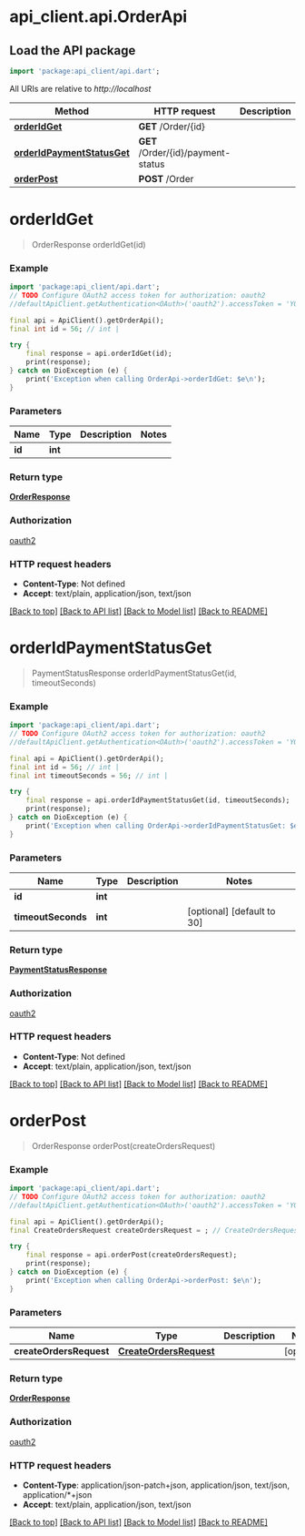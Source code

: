 # api_client.api.OrderApi

## Load the API package
```dart
import 'package:api_client/api.dart';
```

All URIs are relative to *http://localhost*

Method | HTTP request | Description
------------- | ------------- | -------------
[**orderIdGet**](OrderApi.md#orderidget) | **GET** /Order/{id} | 
[**orderIdPaymentStatusGet**](OrderApi.md#orderidpaymentstatusget) | **GET** /Order/{id}/payment-status | 
[**orderPost**](OrderApi.md#orderpost) | **POST** /Order | 


# **orderIdGet**
> OrderResponse orderIdGet(id)



### Example
```dart
import 'package:api_client/api.dart';
// TODO Configure OAuth2 access token for authorization: oauth2
//defaultApiClient.getAuthentication<OAuth>('oauth2').accessToken = 'YOUR_ACCESS_TOKEN';

final api = ApiClient().getOrderApi();
final int id = 56; // int | 

try {
    final response = api.orderIdGet(id);
    print(response);
} catch on DioException (e) {
    print('Exception when calling OrderApi->orderIdGet: $e\n');
}
```

### Parameters

Name | Type | Description  | Notes
------------- | ------------- | ------------- | -------------
 **id** | **int**|  | 

### Return type

[**OrderResponse**](OrderResponse.md)

### Authorization

[oauth2](../README.md#oauth2)

### HTTP request headers

 - **Content-Type**: Not defined
 - **Accept**: text/plain, application/json, text/json

[[Back to top]](#) [[Back to API list]](../README.md#documentation-for-api-endpoints) [[Back to Model list]](../README.md#documentation-for-models) [[Back to README]](../README.md)

# **orderIdPaymentStatusGet**
> PaymentStatusResponse orderIdPaymentStatusGet(id, timeoutSeconds)



### Example
```dart
import 'package:api_client/api.dart';
// TODO Configure OAuth2 access token for authorization: oauth2
//defaultApiClient.getAuthentication<OAuth>('oauth2').accessToken = 'YOUR_ACCESS_TOKEN';

final api = ApiClient().getOrderApi();
final int id = 56; // int | 
final int timeoutSeconds = 56; // int | 

try {
    final response = api.orderIdPaymentStatusGet(id, timeoutSeconds);
    print(response);
} catch on DioException (e) {
    print('Exception when calling OrderApi->orderIdPaymentStatusGet: $e\n');
}
```

### Parameters

Name | Type | Description  | Notes
------------- | ------------- | ------------- | -------------
 **id** | **int**|  | 
 **timeoutSeconds** | **int**|  | [optional] [default to 30]

### Return type

[**PaymentStatusResponse**](PaymentStatusResponse.md)

### Authorization

[oauth2](../README.md#oauth2)

### HTTP request headers

 - **Content-Type**: Not defined
 - **Accept**: text/plain, application/json, text/json

[[Back to top]](#) [[Back to API list]](../README.md#documentation-for-api-endpoints) [[Back to Model list]](../README.md#documentation-for-models) [[Back to README]](../README.md)

# **orderPost**
> OrderResponse orderPost(createOrdersRequest)



### Example
```dart
import 'package:api_client/api.dart';
// TODO Configure OAuth2 access token for authorization: oauth2
//defaultApiClient.getAuthentication<OAuth>('oauth2').accessToken = 'YOUR_ACCESS_TOKEN';

final api = ApiClient().getOrderApi();
final CreateOrdersRequest createOrdersRequest = ; // CreateOrdersRequest | 

try {
    final response = api.orderPost(createOrdersRequest);
    print(response);
} catch on DioException (e) {
    print('Exception when calling OrderApi->orderPost: $e\n');
}
```

### Parameters

Name | Type | Description  | Notes
------------- | ------------- | ------------- | -------------
 **createOrdersRequest** | [**CreateOrdersRequest**](CreateOrdersRequest.md)|  | [optional] 

### Return type

[**OrderResponse**](OrderResponse.md)

### Authorization

[oauth2](../README.md#oauth2)

### HTTP request headers

 - **Content-Type**: application/json-patch+json, application/json, text/json, application/*+json
 - **Accept**: text/plain, application/json, text/json

[[Back to top]](#) [[Back to API list]](../README.md#documentation-for-api-endpoints) [[Back to Model list]](../README.md#documentation-for-models) [[Back to README]](../README.md)

